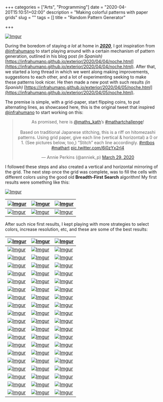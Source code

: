+++
categories = ["Arts", "Programming"]
date = "2020-04-20T15:10:51+02:00"
description = "Making colorful patterns with paper grids"
slug = ""
tags = []
title = "Random Pattern Generator"

+++

[![][000]][000]

During the boredom of staying *a lot* at home in _**[2020](https://en.wikipedia.org/wiki/2020)**_, I got inspiration from [@infrahumano](https://twitter.com/infrahumano) to start playing around with a certain mechanism of pattern generation, outlined in his blog post _(in Spanish)_ [https://infrahumano.github.io/exterior/2020/04/04/noche.html](https://infrahumano.github.io/exterior/2020/04/04/noche.html). After that, we started a long thread in which we went along making improvements, suggestions to each other, and a lot of experimenting seeking to make these patterns look nicer. He then made a new post with such results _(in Spanish)_ [https://infrahumano.github.io/exterior/2020/04/05/noche.html](https://infrahumano.github.io/exterior/2020/04/05/noche.html).

The premise is simple, with a grid-paper, start flipping coins, to put alternating lines, as showcased here, this is the original tweet that inspired [@infrahumano](https://twitter.com/infrahumano) to start working on this:

<center><blockquote class="twitter-tweet"><p lang="en" dir="ltr">As promised, here is <a href="https://twitter.com/maths_kath?ref_src=twsrc%5Etfw">@maths_kath</a>’s <a href="https://twitter.com/hashtag/mathartchallenge?src=hash&amp;ref_src=twsrc%5Etfw">#mathartchallenge</a>! <br><br>Based on traditional Japanese stitching, this is a riff on hitomezashi patterns. Using grid paper, give each line (vertical &amp; horizontal) a 0 or 1. (See pictures below, too,) “Stitch” each line accordingly. <a href="https://twitter.com/hashtag/mtbos?src=hash&amp;ref_src=twsrc%5Etfw">#mtbos</a> <a href="https://twitter.com/hashtag/mathart?src=hash&amp;ref_src=twsrc%5Etfw">#mathart</a> <a href="https://t.co/6i0zYx2rI4">pic.twitter.com/6i0zYx2rI4</a></p>&mdash; Annie Perkins (@anniek_p) <a href="https://twitter.com/anniek_p/status/1244220881347502080?ref_src=twsrc%5Etfw">March 29, 2020</a></blockquote> <script async src="https://platform.twitter.com/widgets.js" charset="utf-8"></script></center>
 
I followed these steps and also created a vertical and horizontal mirroring of the grid. The next step once the grid was complete, was to fill the cells with different colors using the good old **Breadth-First Search** algorithm! My first results were something like this:

[![][001]][001]

| [![][002]][002] | [![][003]][003] | [![][004]][004] |
|----|----|----|
| [![][005]][005] | [![][012]][012] | [![][007]][007] |

After such nice first results, I kept playing with more strategies to select colors, increase resolution, etc, and these are some of the best results:



| [![][099]][099] | [![][098]][098] | [![][097]][097] |
|----|----|----|
| [![][096]][096] | [![][095]][095] | [![][093]][093] |
| [![][092]][092] | [![][091]][091] | [![][090]][090] |
| [![][089]][089] | [![][088]][088] | [![][087]][087] |
| [![][086]][086] | [![][085]][085] | [![][084]][084] |
| [![][083]][083] | [![][071]][071] | [![][082]][082] |
| [![][080]][080] | [![][079]][079] | [![][078]][078] |
| [![][077]][077] | [![][076]][076] | [![][075]][075] |
| [![][074]][074] | [![][072]][072] | [![][073]][073] |
| [![][081]][081] | [![][070]][070] | [![][069]][069] |
| [![][062]][062] | [![][063]][063] | [![][060]][060] |
| [![][058]][058] | [![][057]][057] | [![][056]][056] |
| [![][052]][052] | [![][051]][051] | [![][050]][050] |
| [![][049]][049] | [![][046]][046] | [![][048]][048] |
| [![][045]][045] | [![][044]][044] | [![][043]][043] |
| [![][042]][042] | [![][041]][041] | [![][040]][040] |
| [![][039]][039] | [![][038]][038] | [![][037]][037] |
| [![][036]][036] | [![][035]][035] | [![][034]][034] |
| [![][033]][033] | [![][032]][032] | [![][031]][031] |
| [![][030]][030] | [![][029]][029] | [![][028]][028] |



[000]: https://i.imgur.com/wnL9lks.png "Imgur"
[001]: https://i.imgur.com/Y9lfFtE.png "Imgur"
[002]: https://i.imgur.com/jEHQWKy.png "Imgur"
[003]: https://i.imgur.com/ssTsgQK.png "Imgur"
[004]: https://i.imgur.com/jRwsuFs.png "Imgur"
[005]: https://i.imgur.com/9Mv4vQn.png "Imgur"
[006]: https://i.imgur.com/whvgQ0k.png "Imgur"
[007]: https://i.imgur.com/ySTZAUf.png "Imgur"
[008]: https://i.imgur.com/en0yK6J.png "Imgur"
[009]: https://i.imgur.com/Pv4GERY.png "Imgur"
[010]: https://i.imgur.com/2Qv253u.png "Imgur"
[011]: https://i.imgur.com/VVK7Hhk.png "Imgur"
[012]: https://i.imgur.com/p3uotnQ.png "Imgur"
[013]: https://i.imgur.com/ng0q2jn.png "Imgur"
[014]: https://i.imgur.com/5sEPyG6.png "Imgur"
[015]: https://i.imgur.com/QalFAW0.png "Imgur"
[016]: https://i.imgur.com/d1plfOP.png "Imgur"
[017]: https://i.imgur.com/SYY5Jb0.png "Imgur"
[018]: https://i.imgur.com/zP1RvuH.png "Imgur"
[019]: https://i.imgur.com/C14Z5fZ.png "Imgur"
[020]: https://i.imgur.com/3kKUlUg.png "Imgur"
[021]: https://i.imgur.com/ucpnSWb.png "Imgur"
[022]: https://i.imgur.com/ekA3I8x.png "Imgur"
[023]: https://i.imgur.com/CPsoXf2.png "Imgur"
[024]: https://i.imgur.com/z3xfe6v.png "Imgur"
[025]: https://i.imgur.com/JI6lYmy.png "Imgur"
[026]: https://i.imgur.com/oT7GZgr.png "Imgur"
[027]: https://i.imgur.com/oT7GZgr.png "Imgur"
[028]: https://i.imgur.com/8tniLjj.png "Imgur"
[029]: https://i.imgur.com/K7Gcj4b.png "Imgur"
[030]: https://i.imgur.com/XnsykE8.png "Imgur"
[031]: https://i.imgur.com/11d3ye1.png "Imgur"
[032]: https://i.imgur.com/NVtqlyh.png "Imgur"
[033]: https://i.imgur.com/33rJrMA.png "Imgur"
[034]: https://i.imgur.com/RIzUsGE.png "Imgur"
[035]: https://i.imgur.com/gZQwXQY.png "Imgur"
[036]: https://i.imgur.com/TLtaTD3.png "Imgur"
[037]: https://i.imgur.com/dtbqQcz.png "Imgur"
[038]: https://i.imgur.com/DuHtJrr.png "Imgur"
[039]: https://i.imgur.com/6NhLkgR.png "Imgur"
[040]: https://i.imgur.com/cQIy9JN.png "Imgur"
[041]: https://i.imgur.com/czT8QqC.png "Imgur"
[042]: https://i.imgur.com/j9cERcY.png "Imgur"
[043]: https://i.imgur.com/ExuWnLA.png "Imgur"
[044]: https://i.imgur.com/9PBbx3W.png "Imgur"
[045]: https://i.imgur.com/MlsEvHU.png "Imgur"
[046]: https://i.imgur.com/IW6Zumx.png "Imgur"
[047]: https://i.imgur.com/wgVZYg5.png "Imgur"
[048]: https://i.imgur.com/ea7FA6Y.png "Imgur"
[049]: https://i.imgur.com/u3X4u5J.png "Imgur"
[050]: https://i.imgur.com/z7gpXv5.png "Imgur"
[051]: https://i.imgur.com/QVbdniF.png "Imgur"
[052]: https://i.imgur.com/7hrlbf8.png "Imgur"
[053]: https://i.imgur.com/VYW6Rjn.png "Imgur"
[054]: https://i.imgur.com/X8rvMIL.png "Imgur"
[055]: https://i.imgur.com/dPUcHxY.png "Imgur"
[056]: https://i.imgur.com/LAdoscW.png "Imgur"
[057]: https://i.imgur.com/HAEDMNO.png "Imgur"
[058]: https://i.imgur.com/9DaKieE.png "Imgur"
[059]: https://i.imgur.com/9PyAGmu.png "Imgur"
[060]: https://i.imgur.com/Wq5hTZW.png "Imgur"
[061]: https://i.imgur.com/uUUZRUo.png "Imgur"
[062]: https://i.imgur.com/ZA5FJA6.png "Imgur"
[063]: https://i.imgur.com/l7jlupF.png "Imgur"
[064]: https://i.imgur.com/DRuP5z3.png "Imgur"
[065]: https://i.imgur.com/IjzjxfL.png "Imgur"
[066]: https://i.imgur.com/DBFdB7q.png "Imgur"
[067]: https://i.imgur.com/W4s54mm.png "Imgur"
[068]: https://i.imgur.com/KGDQHJ3.jpg "Imgur"
[069]: https://i.imgur.com/fRfZjYy.png "Imgur"
[070]: https://i.imgur.com/iIpZASK.png "Imgur"
[071]: https://i.imgur.com/MSwkHan.png "Imgur"
[072]: https://i.imgur.com/aJEkzYO.png "Imgur"
[073]: https://i.imgur.com/SqNHjPa.png "Imgur"
[074]: https://i.imgur.com/BFyPFUF.png "Imgur"
[075]: https://i.imgur.com/HLGSc1E.png "Imgur"
[076]: https://i.imgur.com/krjH2kL.png "Imgur"
[077]: https://i.imgur.com/1x5ymDX.png "Imgur"
[078]: https://i.imgur.com/7swBkvu.png "Imgur"
[079]: https://i.imgur.com/qnc1JSR.png "Imgur"
[080]: https://i.imgur.com/ft9DQkV.png "Imgur"
[081]: https://i.imgur.com/XvQv6JS.png "Imgur"
[082]: https://i.imgur.com/tVHvPBS.png "Imgur"
[083]: https://i.imgur.com/TZmaCMw.png "Imgur"
[084]: https://i.imgur.com/YIEJ0qf.png "Imgur"
[085]: https://i.imgur.com/zHCQwov.png "Imgur"
[086]: https://i.imgur.com/u2OyUHV.png "Imgur"
[087]: https://i.imgur.com/BDljd1q.png "Imgur"
[088]: https://i.imgur.com/Z17JfwO.png "Imgur"
[089]: https://i.imgur.com/OLo8VAg.png "Imgur"
[090]: https://i.imgur.com/Z65vSi9.png "Imgur"
[091]: https://i.imgur.com/EKqllFt.png "Imgur"
[092]: https://i.imgur.com/vKmFad3.png "Imgur"
[093]: https://i.imgur.com/OG5ULJm.png "Imgur"
[094]: https://i.imgur.com/V9wAxSy.png "Imgur"
[095]: https://i.imgur.com/dmrAxWw.png "Imgur"
[096]: https://i.imgur.com/R7t7lAp.png "Imgur"
[097]: https://i.imgur.com/OX1iiaN.png "Imgur"
[098]: https://i.imgur.com/AnZia7b.png "Imgur"
[099]: https://i.imgur.com/9vZhOOY.png "Imgur"
